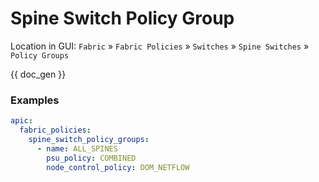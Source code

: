 # Spine Switch Policy Group

Location in GUI:
`Fabric` » `Fabric Policies` » `Switches` » `Spine Switches` » `Policy Groups`


{{ doc_gen }}

### Examples

```yaml
apic:
  fabric_policies:
    spine_switch_policy_groups:
      - name: ALL_SPINES
        psu_policy: COMBINED
        node_control_policy: DOM_NETFLOW
```
